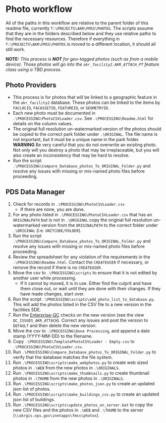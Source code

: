 # Photo workflow

All of the paths in this workflow are relative to the parent folder of this
readme file, currently `T:\PROJECTS\AKR\FMSS\PHOTOS`.
The scripts assume that they are in the folders described below and they use
relative paths to find the necessary resources.  Therefore if everything in
`T:\PROJECTS\AKR\FMSS\PHOTOS` is moved to a different location, it should all
still work.

**NOTE:**
*This process is **NOT** for geo-tagged photos (such as from a mobile device).
Those photos will go into the `akr_facility2.AKR_ATTACH_PT` feature class
using a TBD process.*
          
## Photo Providers

* This process is for photos that will be linked to a geographic feature in the
  `akr_facility2` database. These photos can be linked to the items by
  `FACLOCID`, `FACASSETID`, `FEATUREID`, or `GEOMETRYID`.
* Each new photo must be documented in `.\PROCESSING\PhotoCSVLoader.csv`.  See
  `.\PROCESSING\Readme.html` for details on the column values.
* The original full resolution un-watermarked version of the photos should be
  copied to the correct park folder under `.\ORIGINAL`.  The file name is not
  important, but it must be a unique name in the park folder. **WARNING** Be
  very careful that you do not overwrite an existing photo.  Not only will you
  destroy a photo that may be irreplaceable, but you will also create an
  inconsistency that may be hard to resolve.
* Run the script `.\PROCESSING\Compare_Database_photos_To_ORIGINAL_Folder.py`
  and resolve any issues with missing or mis-named photo files before
  proceeding.

## PDS Data Manager

1. Check for records in `.\PROCESSING\PhotoCSVLoader.csv`
   * If there are none, you are done.
2. For any photo listed in `.\PROCESSING\PhotoCSVLoader.csv` that has an
   `ORIGINALPATH` but is not in `.\ORIGINAL` copy the original full resolution
   un-watermarked version from the `ORIGINALPATH` to the correct folder under
   `.\ORIGINAL` (i.e. `UNITCODE/FOLDER`).
3. Run the script `.\PROCESSING\Compare_Database_photos_To_ORIGINAL_Folder.py`
   and resolve any issues with missing or mis-named photo files before
   proceeding.
4. Review the spreadsheet for any violation of the requirements in the
   `.\PROCESSING\Readme.html`. Contact the `CREATEUSER` if necessary, or remove
   the record if there is no `CREATEUSER`.
5. Move the csv to `.\PROCESSING\scripts` to ensure that it is not edited by
   another user while processing.
   * If it cannot by moved, it is in use. Either find the culprit and have them
     close out, or wait until they are done with their changes.  If they have
     made changes, start over.
6. Run the script `.\PROCESSING\scripts\add_photo_list_to_database.py`.  This
   will add the photos listed in the CSV file to a new version in the facilities
   SDE.
7. Run the [Enterprise-QC](https://github.com/AKROGIS/Enterprise-QC) checks
   on the new version (see the view `QC_ISSUES_AKR_ATTACH`).  Correct any
   issues and post the version to `DEFAULT` and then delete the new version.   
8. Move the csv to `.\PROCESSING\Done Processing`, and append a date stamp
   (YYYY-MM-DD) to the filename.
9. Copy `.\PROCESSING\TemplatePhotoCSVLoader - Empty.csv` to
   `.\PROCESSING\PhotoCSVLoader.csv`.
9. Run `.\PROCESSING\Compare_Database_photos_To_ORIGINAL_Folder.py` to verify
   that the database matches the file system.
9. Run `.\PROCESSING\scripts\make_webphotos.py` to create web sized photos
   in `.\WEB` from the new photos in `.\ORIGINALS`.
9. Run `.\PROCESSING\scripts\make_thumbnails.py` to create thumbnail photos
   in `.\THUMB` from the new photos in `.\ORIGINALS`.
9. Run `.\PROCESSING\scripts\make_photos_json.py` to create an updated json
   list of photos.
9. Run `.\PROCESSING\scripts\make_buildings_csv.py` to create an updated json
   list of buildings.
9. Run `.\PROCESSING\scripts\update_photos_on_server.bat` to copy the new CSV
   files and the photos in `.\WEB` and `.\THUMB` to the server
   (`\\akrgis.nps.gov\inetapps\fmss\photos`).
